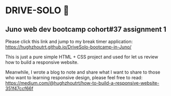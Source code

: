 # DRIVE-SOLO 🚗  
  
## Juno web dev bootcamp cohort#37 assignment 1  
  
Please click this link and jump to my break timer application: https://hughzhoutrt.github.io/DriveSolo-bootcamp-in-Juno/  
  
This is just a pure simple HTML + CSS project and used for let us review how to build a responsive website.    
  
Meanwhile, I wrote a blog to note and share what I want to share to those who want to learning responsive design, please feel free to read: https://medium.com/@hughzhoutrt/how-to-build-a-responsive-website-351f47ccf66f  